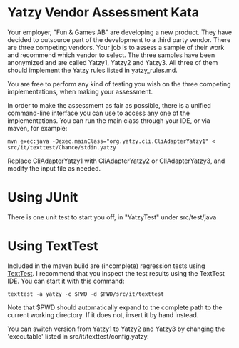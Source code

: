 Yatzy Vendor Assessment Kata
============================

Your employer, "Fun & Games AB" are developing a new product. They have decided to outsource part of the development to a third party vendor. There are three competing vendors. Your job is to assess a sample of their work and recommend which vendor to select. The three samples have been anonymized and are called Yatzy1, Yatzy2 and Yatzy3. All three of them should implement the Yatzy rules listed in yatzy_rules.md.

You are free to perform any kind of testing you wish on the three competing implementations, when making your assessment.

In order to make the assessment as fair as possible, there is a unified command-line interface you can use to access any one of the implementations. You can run the main class through your IDE, or via maven, for example:

	mvn exec:java -Dexec.mainClass="org.yatzy.cli.CliAdapterYatzy1" < src/it/texttest/Chance/stdin.yatzy

Replace CliAdapterYatzy1 with CliAdapterYatzy2 or CliAdapterYatzy3, and modify the input file as needed.

Using JUnit
===========

There is one unit test to start you off, in "YatzyTest" under src/test/java


Using TextTest
==============

Included in the maven build are (incomplete) regression tests using [TextTest](http://texttest.org). I recommend that you inspect the test results using the TextTest IDE. You can start it with this command:

	texttest -a yatzy -c $PWD -d $PWD/src/it/texttest 

Note that $PWD should automatically expand to the complete path to the current working directory. If it does not, insert it by hand instead.

You can switch version from Yatzy1 to Yatzy2 and Yatzy3 by changing the 'executable' listed in src/it/texttest/config.yatzy.
